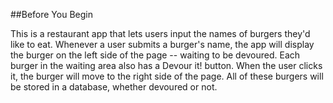 ##Before You Begin


This is a restaurant app that lets users input the names of burgers they'd like to eat.
Whenever a user submits a burger's name, the app will display the burger on the left side of the page -- waiting to be devoured.
Each burger in the waiting area also has a Devour it! button. When the user clicks it, the burger will move to the right side of the page.
All of these burgers will be stored in a database, whether devoured or not.